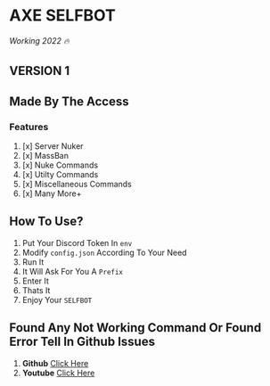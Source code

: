 # AXE SELFBOT

###### Working 2022 🔥

## __VERSION 1__

## Made By The Access 

### **Features**
1. [x] Server Nuker
2. [x] MassBan
3. [x] Nuke Commands
4. [x] Utilty Commands 
5. [x] Miscellaneous Commands 
6. [x] Many More+ 



## How To Use?

1. Put Your Discord Token In `env` 
2. Modify `config.json` According To Your Need
3. Run It 
4. It Will Ask For You A `Prefix`
5. Enter It
6. Thats It
7. Enjoy Your `SELFBOT`


## Found Any Not Working Command Or Found Error Tell In Github Issues

1. __Github__ [Click Here](https://github.com/theaxes)
2. __Youtube__ [Click Here](https://youtube.com/channel/UCMEhNSLa2O6WQqtqpjwu-sw)